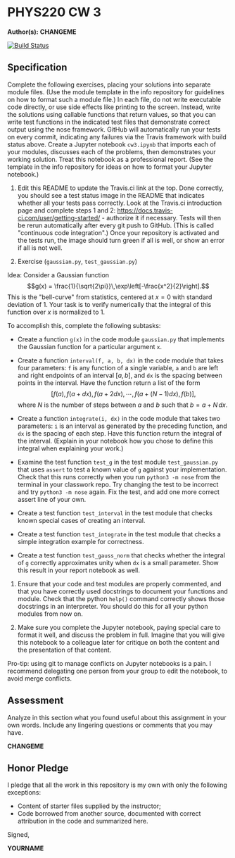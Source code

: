 # PHYS220 CW 3

**Author(s):** **CHANGEME**

[![Build Status](https://travis-ci.org/chapman-phys220-2018s/cw-03-phys220.svg?branch=master)](https://travis-ci.org/chapman-phys220-2018s/cw-03-phys220)

## Specification

Complete the following exercises, placing your solutions into separate module files. (Use the module template in the info repository for guidelines on how to format such a module file.) In each file, do not write executable code directly, or use side effects like printing to the screen. Instead, write the solutions using callable functions that return values, so that you can write test functions in the indicated test files that demonstrate correct output using the nose framework. GitHub will automatically run your tests on every commit, indicating any failures via the Travis framework with build status above. Create a Jupyter notebook ```cw3.ipynb``` that imports each of your modules, discusses each of the problems, then demonstrates your working solution. Treat this notebook as a professional report. (See the template in the info repository for ideas on how to format your Jupyter notebook.)

1. Edit this README to update the Travis.ci link at the top. Done correctly, you should see a test status image in the README that indicates whether all your tests pass correctly. Look at the Travis.ci introduction page and complete steps 1 and 2: https://docs.travis-ci.com/user/getting-started/ - authorize it if necessary. Tests will then be rerun automatically after every git push to GitHub. (This is called "continuous code integration".) Once your repository is activated and the tests run, the image should turn green if all is well, or show an error if all is not well.

1. Exercise (```gaussian.py```, ```test_gaussian.py```)

  Idea: Consider a Gaussian function $$g(x) = \frac{1}{\sqrt{2\pi}}\,\exp\left[-\frac{x^2}{2}\right].$$ This is the "bell-curve" from statistics, centered at $x=0$ with standard deviation of $1$. Your task is to verify numerically that the integral of this function over $x$ is normalized to $1$.

  To accomplish this, complete the following subtasks:
  - Create a function `g(x)` in the code module `gaussian.py` that implements the Gaussian function for a particular argument `x`.

  - Create a function `interval(f, a, b, dx)` in the code module that takes four parameters: `f` is any function of a single variable, `a` and `b` are left and right endpoints of an interval $[a,b]$, and `dx` is the spacing between points in the interval. Have the function return a list of the form $$[f(a),f(a+dx),f(a+2dx),\cdots,f(a+(N-1)dx),f(b)],$$ where $N$ is the number of steps between $a$ and $b$ such that $b = a + N\,dx$.

  - Create a function `integrate(i, dx)` in the code module that takes two parameters: `i` is an interval as generated by the preceding function, and `dx` is the spacing of each step. Have this function return the integral of the interval. (Explain in your notebook how you chose to define this integral when explaining your work.)

  - Examine the test function `test_g` in the test module `test_gaussian.py` that uses `assert` to test a known value of `g` against your implementation. Check that this runs correctly when you run `python3 -m nose` from the terminal in your classwork repo. Try changing the test to be incorrect and try `python3 -m nose` again. Fix the test, and add one more correct assert line of your own.

  - Create a test function `test_interval` in the test module that checks known special cases of creating an interval.

  - Create a test function `test_integrate` in the test module that checks a simple integration example for correctness.

  - Create a test function `test_gauss_norm` that checks whether the integral of `g` correctly approximates unity when `dx` is a small parameter.  Show this result in your report notebook as well.

1. Ensure that your code and test modules are properly commented, and that you have correctly used docstrings to document your functions and module. Check that the python `help()` command correctly shows those docstrings in an interpreter. You should do this for all your python modules from now on.

1. Make sure you complete the Jupyter notebook, paying special care to format it well, and discuss the problem in full. Imagine that you will give this notebook to a colleague later for critique on both the content and the presentation of that content.

Pro-tip: using git to manage conflicts on Jupyter notebooks is a pain. I recommend delegating one person from your group to edit the notebook, to avoid merge conflicts.

## Assessment

Analyze in this section what you found useful about this assignment in your own words. Include any lingering questions or comments that you may have.

**CHANGEME**

## Honor Pledge

I pledge that all the work in this repository is my own with only the following exceptions:

* Content of starter files supplied by the instructor;
* Code borrowed from another source, documented with correct attribution in the code and summarized here.

Signed,

**YOURNAME**

